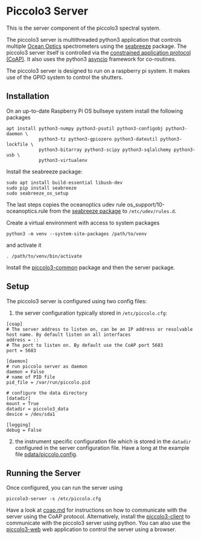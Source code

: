 # Piccolo3 Server

This is the server component of the piccolo3 spectral system.

The piccolo3 server is multithreaded python3 application that controls 
multiple [Ocean Optics](http://www.oceanoptics.com/) spectrometers using the 
[seabreeze](https://pypi.org/project/seabreeze/) package. The piccolo3 server
itself is controlled via the 
[constrained application protocol (CoAP)](http://www.oceanoptics.com/).
It also uses the python3 
[asyncio](https://docs.python.org/3/library/asyncio.html) 
framework for co-routines.

The piccolo3 server is designed to run on a raspberry pi system. It makes use 
of the GPIO system to control the shutters.

## Installation

On an up-to-date Raspberry Pi OS bullseye system install the following packages
```
apt install python3-numpy python3-psutil python3-configobj python3-daemon \
            python3-tz python3-gpiozero python3-dateutil python3-lockfile \
            python3-bitarray python3-scipy python3-sqlalchemy python3-usb \
            python3-virtualenv
```

Install the seabreeze package:
```
sudo apt install build-essential libusb-dev
sudo pip install seabreeze
sudo seabreeze_os_setup
```
The last steps copies the oceanoptics udev rule os_support/10-oceanoptics.rule from the [seabreeze package](https://github.com/ap--/python-seabreeze.git) to `/etc/udev/rules.d`.

Create a virtual environment with access to system packages
```
python3 -m venv --system-site-packages /path/to/venv
```
and activate it
```
. /path/to/venv/bin/activate
```

Install the [piccolo3-common](https://github.com/TeamPiccolo/piccolo3-common)
package and then the server package.

## Setup

The piccolo3 server is configured using two config files:
1. the server configuration typically stored in `/etc/piccolo.cfg`:
```
[coap]
# The server address to listen on, can be an IP address or resolvable host name. By default listen on all interfaces
address = ::
# The port to listen on. By default use the CoAP port 5683
port = 5683

[daemon]
# run piccolo server as daemon
daemon = False
# name of PID file
pid_file = /var/run/piccolo.pid

# configure the data directory
[datadir]
mount = True
datadir = piccolo3_data
device = /dev/sda1

[logging]
debug = False
```
2. the instrument specific configuration file which is stored in the `datadir` 
configured in the server configuration file. Have a long at the example file
[pdata/piccolo.config](pdata/piccolo.config).

## Running the Server

Once configured, you can run the server using
```
piccolo3-server -s /etc/piccolo.cfg
```

Have a look at [coap.md](coap.md) for instructions on how to communicate with
the server using the CoAP protocol. Alternatively, install the 
[piccolo3-client](https://github.com/TeamPiccolo/piccolo3-client) to 
communicate with the piccolo3 server using python. You can also use the
[piccolo3-web](https://github.com/TeamPiccolo/piccolo3-web) web application 
to control the server using a browser.
